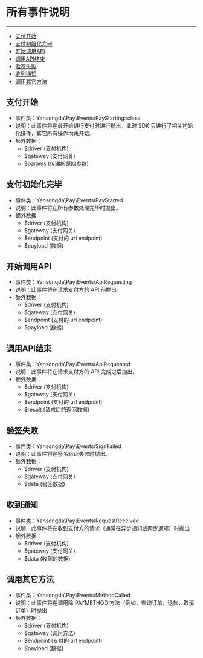 # 所有事件说明

---

- [支付开始](#支付开始)
- [支付初始化完毕](#支付初始化完毕)
- [开始调用API](#开始调用API)
- [调用API结束](#调用API结束)
- [验签失败](#验签失败)
- [收到通知](#收到通知)
- [调用其它方法](#调用其它方法)

<a name="支付开始"></a>

## 支付开始
    
- 事件类：Yansongda\Pay\Events\PayStarting::class
- 说明：此事件将在最开始进行支付时进行抛出。此时 SDK 只进行了相关初始化操作，其它所有操作均未开始。
- 额外数据：
    - $driver (支付机构)
    - $gateway (支付网关)
    - $params (传递的原始参数)
    
<a name="支付初始化完毕"></a>

## 支付初始化完毕

- 事件类：Yansongda\Pay\Events\PayStarted
- 说明：此事件将在所有参数处理完毕时抛出。
- 额外数据：
    - $driver (支付机构)
    - $gateway (支付网关)
    - $endpoint (支付的 url endpoint)
    - $payload (数据)

<a name="开始调用API"></a>

## 开始调用API

- 事件类：Yansongda\Pay\Events\ApiRequesting
- 说明：此事件将在请求支付方的 API 前抛出。
- 额外数据：
    - $driver (支付机构)
    - $gateway (支付网关)
    - $endpoint (支付的 url endpoint)
    - $payload (数据)
        
<a name="调用API结束"></a>

## 调用API结束

- 事件类：Yansongda\Pay\Events\ApiRequested
- 说明：此事件将在请求支付方的 API 完成之后抛出。
- 额外数据：
    - $driver (支付机构)
    - $gateway (支付网关)
    - $endpoint (支付的 url endpoint)
    - $result (请求后的返回数据)
        
<a name="验签失败"></a>

## 验签失败
    
- 事件类：Yansongda\Pay\Events\SignFailed
- 说明：此事件将在签名验证失败时抛出。
- 额外数据：
    - $driver (支付机构)
    - $gateway (支付网关)
    - $data (验签数据)
    
<a name="收到通知"></a>

## 收到通知
    
- 事件类：Yansongda\Pay\Events\RequestReceived
- 说明：此事件将在收到支付方的请求（通常在异步通知或同步通知）时抛出
- 额外数据：
    - $driver (支付机构)
    - $gateway (支付网关)
    - $data (收到的数据)
    
<a name="调用其它方法"></a>

## 调用其它方法
    
- 事件类：Yansongda\Pay\Events\MethodCalled
- 说明：此事件将在调用除 PAYMETHOD 方法（例如，查询订单，退款，取消订单）时抛出
- 额外数据：
    - $driver (支付机构)
    - $gateway (调用方法)
    - $endpoint (支付的 url endpoint)
    - $payload (数据)

